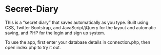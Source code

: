 Secret-Diary
============

This is a “secret diary” that saves automatically as you type. Built using CSS, Twitter Bootstrap, and JavaScript/jQuery for the layout and automatic saving, and PHP for the login and sign up system. 

To use the app, first enter your database details in connection.php, then open index.php to try it out. 
